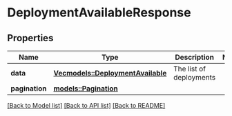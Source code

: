 # DeploymentAvailableResponse

## Properties

Name | Type | Description | Notes
------------ | ------------- | ------------- | -------------
**data** | [**Vec<models::DeploymentAvailable>**](DeploymentAvailable.md) | The list of deployments | 
**pagination** | [**models::Pagination**](Pagination.md) |  | 

[[Back to Model list]](../README.md#documentation-for-models) [[Back to API list]](../README.md#documentation-for-api-endpoints) [[Back to README]](../README.md)


